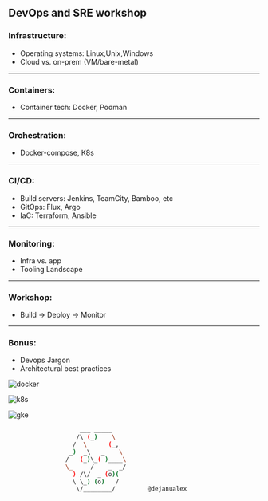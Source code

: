 ## DevOps and SRE workshop

### Infrastructure:
* Operating systems: Linux,Unix,Windows 
* Cloud vs. on-prem (VM/bare-metal)

---

### Containers:
* Container tech: Docker, Podman

---

### Orchestration:
* Docker-compose, K8s

---

### CI/CD:
* Build servers: Jenkins, TeamCity, Bamboo, etc  
* GitOps: Flux, Argo  
* IaC: Terraform, Ansible

---

### Monitoring:
* Infra vs. app
* Tooling Landscape

---

### Workshop:
* Build -> Deploy -> Monitor

---

### Bonus:
* Devops Jargon
* Architectural best practices

![docker](https://github.com/dejanu/cheetcity/blob/gh-pages/src/docker.svg?raw=true)

![k8s](https://github.com/dejanu/cheetcity/blob/gh-pages/src/k8s.svg?raw=true)

![gke](https://github.com/dejanu/cheetcity/blob/gh-pages/src/gke.svg?raw=true)


```bash
                    ___ _____
                   /\ (_)    \
                  /  \      (_,
                 _)  _\   _    \
                /   (_)\_( )____\
                \_     /    _  _/
                  ) /\/  _ (o)(
                  \ \_) (o)   /
                   \/________/         @dejanualex
```